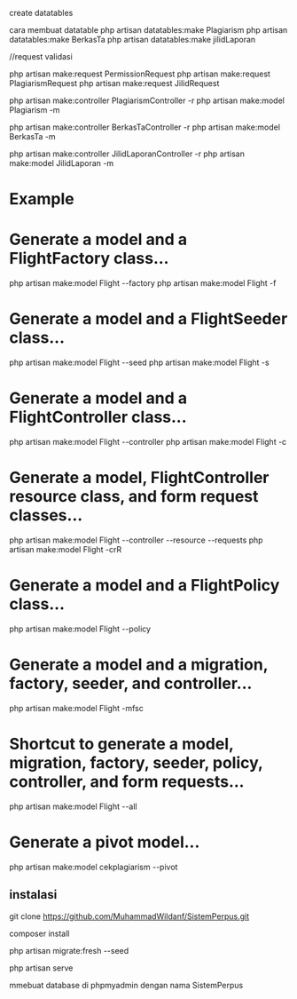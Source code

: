 create datatables

cara membuat datatable
php artisan datatables:make Plagiarism
php artisan datatables:make BerkasTa
php artisan datatables:make jilidLaporan

//request validasi

php artisan make:request PermissionRequest
php artisan make:request PlagiarismRequest
php artisan make:request JilidRequest


php artisan make:controller PlagiarismController -r
php artisan make:model Plagiarism -m 

php artisan make:controller BerkasTaController -r
php artisan make:model BerkasTa -m 

php artisan make:controller JilidLaporanController -r
php artisan make:model JilidLaporan -m 

# Example

# Generate a model and a FlightFactory class...
php artisan make:model Flight --factory
php artisan make:model Flight -f
 
# Generate a model and a FlightSeeder class...
php artisan make:model Flight --seed
php artisan make:model Flight -s
 
# Generate a model and a FlightController class...
php artisan make:model Flight --controller
php artisan make:model Flight -c
 
# Generate a model, FlightController resource class, and form request classes...
php artisan make:model Flight --controller --resource --requests
php artisan make:model Flight -crR
 
# Generate a model and a FlightPolicy class...
php artisan make:model Flight --policy
 
# Generate a model and a migration, factory, seeder, and controller...
php artisan make:model Flight -mfsc
 
# Shortcut to generate a model, migration, factory, seeder, policy, controller, and form requests...
php artisan make:model Flight --all
 
# Generate a pivot model...
php artisan make:model cekplagiarism --pivot




## instalasi

git clone https://github.com/MuhammadWildanf/SistemPerpus.git

composer install


php artisan migrate:fresh --seed

php artisan serve

mmebuat database di phpmyadmin dengan nama SistemPerpus

